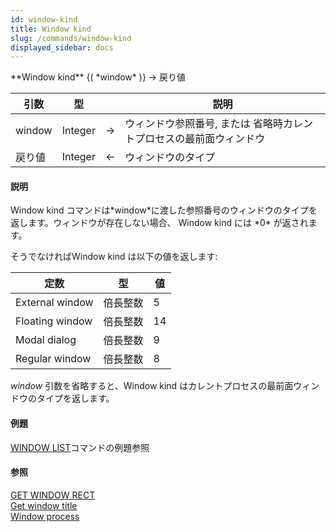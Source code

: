 ```yaml
---
id: window-kind
title: Window kind
slug: /commands/window-kind
displayed_sidebar: docs
---
```


<!--REF #_command_.Window kind.Syntax-->**Window kind** {( *window* )} -> 戻り値<!-- END REF-->
<!--REF #_command_.Window kind.Params-->
| 引数 | 型 |  | 説明 |
| --- | --- | --- | --- |
| window | Integer | &srarr; | ウィンドウ参照番号, または 省略時カレントプロセスの最前面ウィンドウ |
| 戻り値 | Integer | &larr; | ウィンドウのタイプ |

<!-- END REF-->

#### 説明 

<!--REF #_command_.Window kind.Summary-->Window kind コマンドは*window*に渡した参照番号のウィンドウのタイプを返します。<!-- END REF-->ウィンドウが存在しない場合、 Window kind には *0* が返されます。

そうでなければWindow kind は以下の値を返します:

| 定数              | 型    | 値  |
| --------------- | ---- | -- |
| External window | 倍長整数 | 5  |
| Floating window | 倍長整数 | 14 |
| Modal dialog    | 倍長整数 | 9  |
| Regular window  | 倍長整数 | 8  |

  
*window* 引数を省略すると、Window kind はカレントプロセスの最前面ウィンドウのタイプを返します。

#### 例題 

[WINDOW LIST](window-list.md "WINDOW LIST")コマンドの例題参照

#### 参照 

[GET WINDOW RECT](get-window-rect.md)  
[Get window title](get-window-title.md)  
[Window process](window-process.md)  